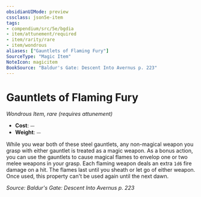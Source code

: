 ```yaml
---
obsidianUIMode: preview
cssclass: json5e-item
tags:
- compendium/src/5e/bgdia
- item/attunement/required
- item/rarity/rare
- item/wondrous
aliases: ["Gauntlets of Flaming Fury"]
SourceType: "Magic Item"
NoteIcon: magicitem
BookSource: "Baldur's Gate: Descent Into Avernus p. 223"
---
```

# Gauntlets of Flaming Fury
*Wondrous Item, rare (requires attunement)*  

- **Cost**: ⏤
- **Weight**: ⏤

While you wear both of these steel gauntlets, any non-magical weapon you grasp with either gauntlet is treated as a magic weapon. As a bonus action, you can use the gauntlets to cause magical flames to envelop one or two melee weapons in your grasp. Each flaming weapon deals an extra `1d6` fire damage on a hit. The flames last until you sheath or let go of either weapon. Once used, this property can't be used again until the next dawn.

*Source: Baldur's Gate: Descent Into Avernus p. 223*